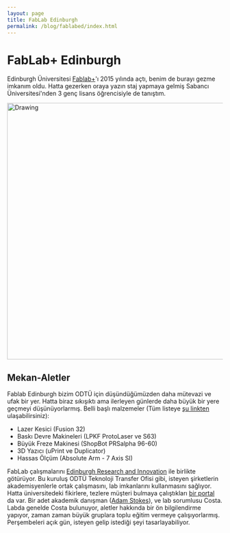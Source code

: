 ```yaml
---
layout: page
title: FabLab Edinburgh
permalink: /blog/fablabed/index.html
---
```


# FabLab+ Edinburgh

Edinburgh Üniversitesi [Fablab+](http://www.homepages.ed.ac.uk/v1ctalal/index.html)'ı 2015 yılında açtı, benim de burayı gezme imkanım oldu. Hatta gezerken oraya yazın staj yapmaya gelmiş Sabancı Üniversitesi'nden 3 genç lisans öğrencisiyle de tanıştım.

<img src="../images/fablab_ed.jpg" alt="Drawing" style="width: 600px;"/>


## Mekan-Aletler
Fablab Edinburgh bizim ODTÜ için düşündüğümüzden daha mütevazi ve ufak bir yer. Hatta biraz sıkışıktı ama ilerleyen günlerde daha büyük bir yere geçmeyi düşünüyorlarmış. Belli başlı malzemeler (Tüm listeye [şu linkten](http://www.homepages.ed.ac.uk/v1ctalal/resources.html) ulaşabilirsiniz):

- Lazer Kesici (Fusion 32)
- Baskı Devre Makineleri (LPKF ProtoLaser ve S63)
- Büyük Freze Makinesi (ShopBot PRSalpha 96-60)
- 3D Yazıcı (uPrint ve Duplicator)
- Hassas Ölçüm (Absolute Arm - 7 Axis SI)

FabLab çalışmalarını [Edinburgh Research and Innovation](http://www.research-innovation.ed.ac.uk/WorkingWithUs.aspx) ile birlikte götürüyor. Bu kuruluş ODTÜ Teknoloji Transfer Ofisi gibi, isteyen şirketlerin akademisyenlerle ortak çalışmasını, lab imkanlarını kullanmasını sağlıyor. Hatta üniversitedeki fikirlere, tezlere müşteri bulmaya çalıştıkları [bir portal](http://www.research-innovation.ed.ac.uk/Opportunities.aspx) da var. 
Bir adet akademik danışman ([Adam Stokes](http://www.homepages.ed.ac.uk/v1ctalal/people.html)), ve lab sorumlusu Costa. Labda genelde Costa bulunuyor, aletler hakkında bir ön bilgilendirme yapıyor, zaman zaman büyük gruplara toplu eğitim vermeye çalışıyorlarmış. Perşembeleri açık gün, isteyen gelip istediği şeyi tasarlayabiliyor.

